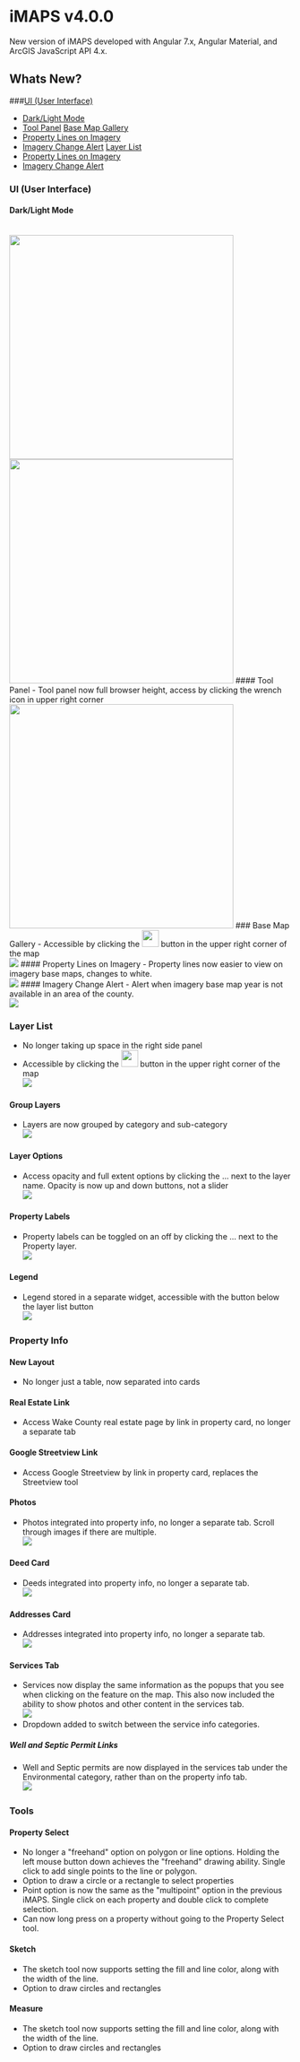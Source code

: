 # iMAPS v4.0.0
New version of iMAPS developed with Angular 7.x, Angular Material, and ArcGIS JavaScript API 4.x.

## Whats New?
###[UI (User Interface)](#ui-user-interface)
- [Dark/Light Mode](#darklight-mode)
- [Tool Panel](#tool-panel)
[Base Map Gallery](#base-map-gallery)
- [Property Lines on Imagery](#property-lines-on-imagery)
- [Imagery Change Alert](#imagery-change-alert)
[Layer List](#layer-list)
- [Property Lines on Imagery](#property-lines-on-imagery)
- [Imagery Change Alert](#imagery-change-alert)
### UI (User Interface)
#### Dark/Light Mode
  <br/>
  <img src="https://raw.githubusercontent.com/CORaleigh/imaps/master/help/darkmode.png" width="400">
  <img src="https://raw.githubusercontent.com/CORaleigh/imaps/master/help/lightmode.png" width="400">
#### Tool Panel
- Tool panel now full browser height, access by clicking the wrench icon in upper right corner
    <br/>
  <img src="https://raw.githubusercontent.com/CORaleigh/imaps/master/help/toolpanel.png" width="400">
### Base Map Gallery
- Accessible by clicking the  <img src="https://raw.githubusercontent.com/CORaleigh/imaps/master/help/basemapbutton.png" width="30"> button in the upper right corner of the map
    <br/>
  <img src="https://raw.githubusercontent.com/CORaleigh/imaps/master/help/basemaps.png">
#### Property Lines on Imagery
- Property lines now easier to view on imagery base maps, changes to white.
    <br/>
  <img src="https://raw.githubusercontent.com/CORaleigh/imaps/master/help/propertylines.png">  
#### Imagery Change Alert
- Alert when imagery base map year is not available in an area of the county.
    <br/>

  <img src="https://raw.githubusercontent.com/CORaleigh/imaps/master/help/imageryalert.png">  

### Layer List
- No longer taking up space in the right side panel
- Accessible by clicking the  <img src="https://raw.githubusercontent.com/CORaleigh/imaps/master/help/layerbutton.png" width="30"> button in the upper right corner of the map
    <br/>
  <img src="https://raw.githubusercontent.com/CORaleigh/imaps/master/help/layers.png">
#### Group Layers
- Layers are now grouped by category and sub-category
    <br/>
  <img src="https://raw.githubusercontent.com/CORaleigh/imaps/master/help/grouplayers.png" >
#### Layer Options
- Access opacity and full extent options by clicking the ... next to the layer name.  Opacity is now up and down buttons, not a slider
    <br/>
  <img src="https://raw.githubusercontent.com/CORaleigh/imaps/master/help/layeroptions.png" >
#### Property Labels
- Property labels can be toggled on an off by clicking the ... next to the Property layer.
    <br/>
  <img src="https://raw.githubusercontent.com/CORaleigh/imaps/master/help/labeloptions.png" >
#### Legend
- Legend stored in a separate widget, accessible with the button below the layer list button
    <br/>
  <img src="https://raw.githubusercontent.com/CORaleigh/imaps/master/help/legend.png" >
### Property Info
#### New Layout
- No longer just a table, now separated into cards
#### Real Estate Link
- Access Wake County real estate page by link in property card, no longer a separate tab
#### Google Streetview Link
- Access Google Streetview by link in property card, replaces the Streetview tool
#### Photos
- Photos integrated into property info, no longer a separate tab.  Scroll through images if there are multiple.
    <br/>
  <img src="https://raw.githubusercontent.com/CORaleigh/imaps/master/help/propertyinfo.png" >
#### Deed Card
- Deeds integrated into property info, no longer a separate tab.
    <br/>
  <img src="https://raw.githubusercontent.com/CORaleigh/imaps/master/help/deeds.png" >
#### Addresses Card 
- Addresses integrated into property info, no longer a separate tab.
    <br/>
  <img src="https://raw.githubusercontent.com/CORaleigh/imaps/master/help/addresses.png" >
#### Services Tab
- Services now display the same information as the popups that you see when clicking on the feature on the map.  This also now included the ability to show photos and other content in the services tab.
    <br/>
  <img src="https://raw.githubusercontent.com/CORaleigh/imaps/master/help/services.png" >
- Dropdown added to switch between the service info categories.
##### Well and Septic Permit Links
- Well and Septic permits are now displayed in the services tab under the Environmental category, rather than on the property info tab.
    <br/>
  <img src="https://raw.githubusercontent.com/CORaleigh/imaps/master/help/septicwells.png" >
### Tools
#### Property Select
- No longer a "freehand" option on polygon or line options.  Holding the left mouse button down achieves the "freehand" drawing ability.  Single click to add single points to the line or polygon.
- Option to draw a circle or a rectangle to select properties
- Point option is now the same as the "multipoint" option in the previous iMAPS.  Single click on each property and double click to complete selection.
- Can now long press on a property without going to the Property Select tool.
#### Sketch
- The sketch tool now supports setting the fill and line color, along with the width of the line.
- Option to draw circles and rectangles
#### Measure
- The sketch tool now supports setting the fill and line color, along with the width of the line.
- Option to draw circles and rectangles

